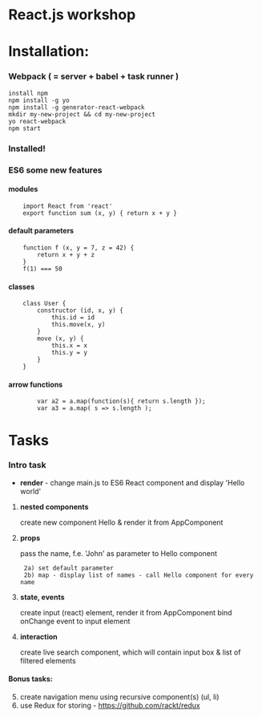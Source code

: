 # React.js workshop

# Installation:
### Webpack ( = server + babel + task runner )

```
install npm
npm install -g yo
npm install -g generator-react-webpack
mkdir my-new-project && cd my-new-project
yo react-webpack
npm start
```

### Installed!


### ES6 some new features
#### modules
```
    import React from 'react'
    export function sum (x, y) { return x + y }
```
#### default parameters
```
    function f (x, y = 7, z = 42) {
        return x + y + z
    }
    f(1) === 50
```

#### classes
```
    class User {
        constructor (id, x, y) {
            this.id = id
            this.move(x, y)
        }
        move (x, y) {
            this.x = x
            this.y = y
        }
    }
```
#### arrow functions
```
        var a2 = a.map(function(s){ return s.length });
        var a3 = a.map( s => s.length );
```

# Tasks

### Intro task
- **render** - change main.js to ES6 React component and display 'Hello world'

1. **nested components**

    create new component Hello & render it from AppComponent
2. **props**

    pass the name, f.e. 'John' as parameter to Hello component
    
        2a) set default parameter
        2b) map - display list of names - call Hello component for every name
3. **state, events**

    create input (react) element, render it from AppComponent
    bind onChange event to input element
    
4. **interaction**

    create live search component, which will contain input box & list of filtered elements

#### Bonus tasks:
5. create navigation menu using recursive component(s) (ul, li)
6. use Redux for storing - https://github.com/rackt/redux
